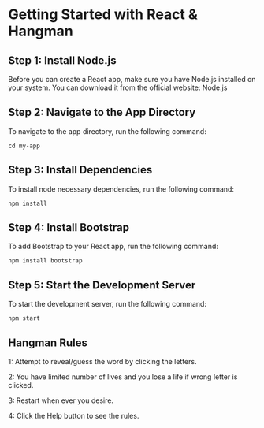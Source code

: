 # Getting Started with React & Hangman

## Step 1: Install Node.js
Before you can create a React app, make sure you have Node.js installed on your system. You can download it from the official website: Node.js

## Step 2: Navigate to the App Directory
To navigate to the app directory, run the following command:

`cd my-app`

## Step 3: Install Dependencies
To install node necessary dependencies, run the following command:

`npm install`

## Step 4: Install Bootstrap
To add Bootstrap to your React app, run the following command:

`npm install bootstrap`

## Step 5: Start the Development Server
To start the development server, run the following command:

`npm start`

## Hangman Rules

1: Attempt to reveal/guess the word by clicking the letters.

2: You have limited number of lives and you lose a life if wrong letter is clicked.

3: Restart when ever you desire.

4: Click the Help button to see the rules.